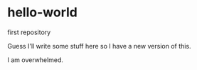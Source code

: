 # hello-world
first repository

Guess I'll write some stuff here so I have a new version of this.

I am overwhelmed.
